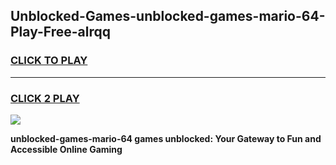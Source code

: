 
## Unblocked-Games-unblocked-games-mario-64-Play-Free-alrqq
<h3>
<a href="https://premium76.site?title=unblocked-games-mario-64&ref=19M">CLICK TO PLAY</a></h3>
<hr>

<h3>
<a href="https://premium76.site?title=unblocked-games-mario-64&ref=19M">CLICK 2 PLAY</a>
  
</h3>

<a href="https://premium76.site?title=unblocked-games-mario-64&ref=19M"><img src="https://clearcache.store/games.png"></a>


**unblocked-games-mario-64 games unblocked: Your Gateway to Fun and Accessible Online Gaming**
